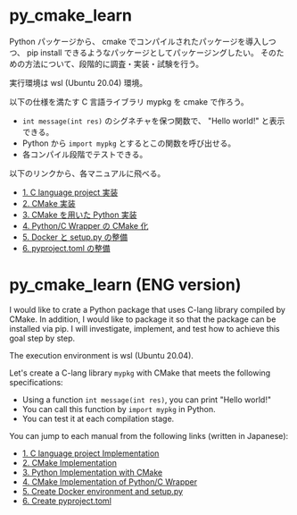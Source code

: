 # py_cmake_learn

Python パッケージから、
cmake でコンパイルされたパッケージを導入しつつ、
pip install できるようなパッケージとしてパッケージングしたい。
そのための方法について、段階的に調査・実装・試験を行う。

実行環境は wsl (Ubuntu 20.04) 環境。

以下の仕様を満たす C 言語ライブラリ mypkg を cmake で作ろう。

* `int message(int res)` のシグネチャを保つ関数で、 "Hello world!" と表示できる。
* Python から `import mypkg` とするとこの関数を呼び出せる。
* 各コンパイル段階でテストできる。

以下のリンクから、各マニュアルに飛べる。

* [1. C language project 実装](./manual_jp/manual-01.md)
* [2. CMake 実装](./manual_jp/manual-02.md)
* [3. CMake を用いた Python 実装](./manual_jp/manual-03.md)
* [4. Python/C Wrapper の CMake 化](./manual_jp/manual-04.md)
* [5. Docker と setup.py の整備](./manual_jp/manual-05.md)
* [6. pyproject.toml の整備](./manual_jp/manual-06.md)


# py_cmake_learn (ENG version)

I would like to crate a Python package 
that uses C-lang library compiled by CMake.
In addition, I would like to package it 
so that the package can be installed via pip.
I will investigate, implement, and test how to achieve this goal step by step.

The execution environment is wsl (Ubuntu 20.04).

Let's create a C-lang library `mypkg` with CMake that meets the following specifications:

* Using a function `int message(int res)`, you can print "Hello world!"
* You can call this function by `import mypkg` in Python.
* You can test it at each compilation stage.

You can jump to each manual from the following links (written in Japanese):

* [1. C language project Implementation](./manual_jp/manual-01.md)
* [2. CMake Implementation](./manual_jp/manual-02.md)
* [3. Python Implementation with CMake](./manual_jp/manual-03.md)
* [4. CMake Implementation of Python/C Wrapper](./manual_jp/manual-04.md)
* [5. Create Docker environment and setup.py](./manual_jp/manual-05.md)
* [6. Create pyproject.toml](./manual_jp/manual-06.md)
